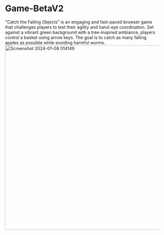 # Game-BetaV2
"Catch the Falling Objects" is an engaging and fast-paced browser game that challenges players to test their agility and hand-eye coordination. Set against a vibrant green background with a tree-inspired ambiance, players control a basket using arrow keys. The goal is to catch as many falling apples as possible while avoiding harmful worms.
<img width="607" alt="Screenshot 2024-01-08 014149" src="https://github.com/CatchingApples-Game/Game-BetaV2/assets/155948445/ada89cd4-a447-45a5-baca-2d0b0d84bc9a">
